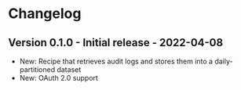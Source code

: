 # Changelog

## Version 0.1.0 - Initial release - 2022-04-08
- New: Recipe that retrieves audit logs and stores them into a daily-partitioned dataset
- New: OAuth 2.0 support
